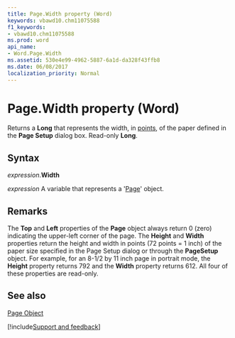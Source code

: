 ```yaml
---
title: Page.Width property (Word)
keywords: vbawd10.chm11075588
f1_keywords:
- vbawd10.chm11075588
ms.prod: word
api_name:
- Word.Page.Width
ms.assetid: 530e4e99-4962-5887-6a1d-da328f43ffb8
ms.date: 06/08/2017
localization_priority: Normal
---
```



# Page.Width property (Word)

Returns a  **Long** that represents the width, in [points](../language/glossary/vbe-glossary.md#point), of the paper defined in the **Page Setup** dialog box. Read-only **Long**.


## Syntax

_expression_.**Width**

 _expression_ A variable that represents a '[Page](Word.Page.md)' object.


## Remarks

The  **Top** and **Left** properties of the **Page** object always return 0 (zero) indicating the upper-left corner of the page. The **Height** and **Width** properties return the height and width in points (72 points = 1 inch) of the paper size specified in the Page Setup dialog or through the **PageSetup** object. For example, for an 8-1/2 by 11 inch page in portrait mode, the **Height** property returns 792 and the **Width** property returns 612. All four of these properties are read-only.


## See also


[Page Object](Word.Page.md)

[!include[Support and feedback](~/includes/feedback-boilerplate.md)]